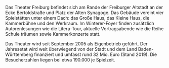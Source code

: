 Das Theater Freiburg befindet sich am Rande der Freiburger Altstadt an
der Ecke Bertoldstraße und Platz der Alten Synagoge. Das Gebäude vereint
vier Spielstätten unter einem Dach: das Große Haus, das Kleine Haus,
die Kammerbühne und den Werkraum. Im Winterer-Foyer finden 
zusätzlich Autorenlesungen wie die Litera-Tour, aktuelle Vortragsabende
wie die Reihe Schule träumen sowie Kammerkonzerte statt.

Das Theater wird seit September 2005 als Eigenbetrieb geführt.
Der Jahresetat wird weit überwiegend von der Stadt und dem Land
Baden-Württemberg finanziert und umfasst rund 32 Mio. Euro (Stand 2019).
Die Besucherzahlen liegen bei etwa 190.000 je Spielzeit.

